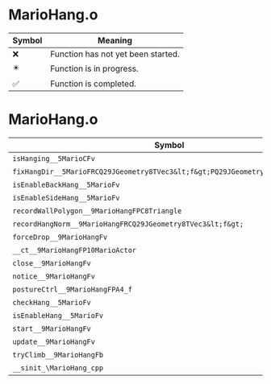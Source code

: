 # MarioHang.o
| Symbol | Meaning 
| ------------- | ------------- 
| :x: | Function has not yet been started. 
| :eight_pointed_black_star: | Function is in progress. 
| :white_check_mark: | Function is completed. 


# MarioHang.o
| Symbol | Decompiled? |
| ------------- | ------------- |
| `isHanging__5MarioCFv` | :x: |
| `fixHangDir__5MarioFRCQ29JGeometry8TVec3&lt;f&gt;PQ29JGeometry8TVec3&lt;f&gt;` | :x: |
| `isEnableBackHang__5MarioFv` | :x: |
| `isEnableSideHang__5MarioFv` | :x: |
| `recordWallPolygon__9MarioHangFPC8Triangle` | :x: |
| `recordHangNorm__9MarioHangFRCQ29JGeometry8TVec3&lt;f&gt;` | :x: |
| `forceDrop__9MarioHangFv` | :x: |
| `__ct__9MarioHangFP10MarioActor` | :x: |
| `close__9MarioHangFv` | :x: |
| `notice__9MarioHangFv` | :x: |
| `postureCtrl__9MarioHangFPA4_f` | :x: |
| `checkHang__5MarioFv` | :x: |
| `isEnableHang__5MarioFv` | :x: |
| `start__9MarioHangFv` | :x: |
| `update__9MarioHangFv` | :x: |
| `tryClimb__9MarioHangFb` | :x: |
| `__sinit_\MarioHang_cpp` | :x: |
